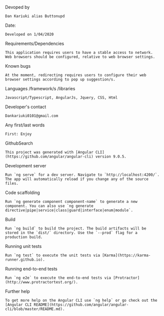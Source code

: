 Devoped by

    Dan Kariuki alias Buttonupd

Date: 

    Developed on 1/04/2020

Requirements/Dependencies

    This application requires users to have a stable access to network. Web browsers should be configured, relative to web browser settings.

Known bugs

    At the moment, redirecting requires users to configure their web browser settings according to pop up suggestion/s.

Languages /framework/s /libraries

    Javascript/Typescript, AngularJs, Jquery, CSS, Html

Developer's contact

    Dankariuki0101@gmail.com

Any first/last words

    First: Enjoy


GithubSearch

    This project was generated with [Angular CLI](https://github.com/angular/angular-cli) version 9.0.5.

Development server

    Run `ng serve` for a dev server. Navigate to `http://localhost:4200/`. The app will automatically reload if you change any of the source files.

Code scaffolding

    Run `ng generate component component-name` to generate a new component. You can also use `ng generate directive|pipe|service|class|guard|interface|enum|module`.

Build

    Run `ng build` to build the project. The build artifacts will be stored in the `dist/` directory. Use the `--prod` flag for a production build.

Running unit tests

    Run `ng test` to execute the unit tests via [Karma](https://karma-runner.github.io).

Running end-to-end tests

    Run `ng e2e` to execute the end-to-end tests via [Protractor](http://www.protractortest.org/).

Further help

    To get more help on the Angular CLI use `ng help` or go check out the [Angular CLI README](https://github.com/angular/angular-cli/blob/master/README.md).
